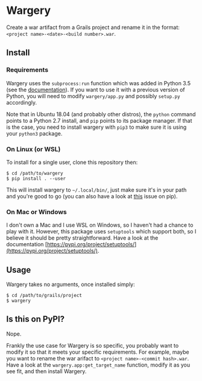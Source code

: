 # Wargery

Create a war artifact from a Grails project and rename it in the format:
`<project name>-<date>-<build number>.war`.

## Install

### Requirements

Wargery uses the `subprocess:run` function which was added in Python 3.5 (see
the [documentation](https://docs.python.org/3/library/subprocess.html)). If you
want to use it with a previous version of Python, you will need to modify
`wargery/app.py` and possibly `setup.py` accordingly.

Note that in Ubuntu 18.04 (and probably other distros), the `python` command
points to a Python 2.7 install, and `pip` points to its package manager. If that
is the case, you need to install wargery with `pip3` to make sure it is using
your `python3` package.

### On Linux (or WSL)

To install for a single user, clone this repository then:

```
$ cd /path/to/wargery
$ pip install . --user
```

This will install wargery to `~/.local/bin/`, just make sure it's in your path
and you're good to go (you can also have a look at
[this](https://github.com/pypa/pip/issues/3813) issue on pip).

### On Mac or Windows

I don't own a Mac and I use WSL on Windows, so I haven't had a chance to play
with it. However, this package uses `setuptools` which support both, so I
believe it should be pretty straightforward. Have a look at the documentation
[https://pypi.org/project/setuptools/](https://pypi.org/project/setuptools/).

## Usage

Wargery takes no arguments, once installed simply:

```
$ cd /path/to/grails/project
$ wargery
```

## Is this on PyPI?

Nope.

Frankly the use case for Wargery is so specific, you probably want to modify it
so that it meets your specific requirements. For example, maybe you want to
rename the war arifact to `<project name>-<commit hash>.war`. Have a look at
the `wargery.app:get_target_name` function, modify it as you see fit, and then
install Wargery.
